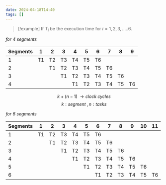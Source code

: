 ```yaml
---
date: 2024-04-18T14:40
tags: []
---
```

>[!example]
>If $T_i$ be the execution time for $i = 1, 2, 3, ..... 6$.

*for 4 segments*

| Segments | 1   | 2   | 3   | 4   | 5   | 6   | 7   | 8   | 9   |
| -------- | --- | --- | --- | --- | --- | --- | --- | --- | --- |
| 1        | T1  | T2  | T3  | T4  | T5  | T6  |     |     |     |
| 2        |     | T1  | T2  | T3  | T4  | T5  | T6  |     |     |
| 3        |     |     | T1  | T2  | T3  | T4  | T5  | T6  |     |
| 4        |     |     |     | T1  | T2  | T3  | T4  | T5  | T6  |

$$k + (n - 1) \; \rightarrow clock \; cycles$$
$$k : segment  \;, n : tasks$$

*for 6 segments*

| Segments | 1   | 2   | 3   | 4   | 5   | 6   | 7   | 8   | 9   | 10  | 11  |
| -------- | --- | --- | --- | --- | --- | --- | --- | --- | --- | --- | --- |
| 1        | T1  | T2  | T3  | T4  | T5  | T6  |     |     |     |     |     |
| 2        |     | T1  | T2  | T3  | T4  | T5  | T6  |     |     |     |     |
| 3        |     |     | T1  | T2  | T3  | T4  | T5  | T6  |     |     |     |
| 4        |     |     |     | T1  | T2  | T3  | T4  | T5  | T6  |     |     |
| 5        |     |     |     |     | T1  | T2  | T3  | T4  | T5  | T6  |     |
| 6        |     |     |     |     |     | T1  | T2  | T3  | T4  | T5  | T6  |
